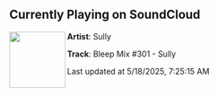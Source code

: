 ## Currently Playing on SoundCloud

[<img align="left" width="100" src="https://i1.sndcdn.com/artworks-zE9WexRzABbonkT4-FiBW1Q-t500x500.png">](https://soundcloud.com/bleep_bot/bleep-mix-301-sully)

**Artist**: Sully 

**Track**: Bleep Mix #301 - Sully

Last updated at 5/18/2025, 7:25:15 AM
